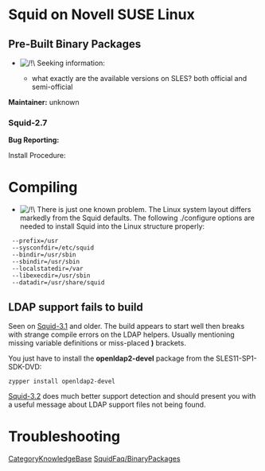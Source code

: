 # Squid on Novell SUSE Linux

## Pre-Built Binary Packages

  - ![/\!\\](https://wiki.squid-cache.org/wiki/squidtheme/img/alert.png)
    Seeking information:
    
      - what exactly are the available versions on SLES? both official
        and semi-official

**Maintainer:** unknown

### Squid-2.7

**Bug Reporting:**
[](https://bugzilla.novell.com/buglist.cgi?quicksearch=squid)

Install Procedure:

# Compiling

  - ![/\!\\](https://wiki.squid-cache.org/wiki/squidtheme/img/alert.png)
    There is just one known problem. The Linux system layout differs
    markedly from the Squid defaults. The following ./configure options
    are needed to install Squid into the Linux structure properly:

<!-- end list -->

``` 
 --prefix=/usr
 --sysconfdir=/etc/squid
 --bindir=/usr/sbin
 --sbindir=/usr/sbin
 --localstatedir=/var
 --libexecdir=/usr/sbin
 --datadir=/usr/share/squid
```

## LDAP support fails to build

Seen on
[Squid-3.1](https://wiki.squid-cache.org/KnowledgeBase/SLES/Squid-3.1#)
and older. The build appears to start well then breaks with strange
compile errors on the LDAP helpers. Usually mentioning missing variable
definitions or miss-placed **)** brackets.

You just have to install the **openldap2-devel** package from the
SLES11-SP1-SDK-DVD:

    zypper install openldap2-devel

[Squid-3.2](https://wiki.squid-cache.org/KnowledgeBase/SLES/Squid-3.2#)
does much better support detection and should present you with a useful
message about LDAP support files not being found.

# Troubleshooting

[CategoryKnowledgeBase](https://wiki.squid-cache.org/KnowledgeBase/SLES/CategoryKnowledgeBase#)
[SquidFaq/BinaryPackages](https://wiki.squid-cache.org/KnowledgeBase/SLES/SquidFaq/BinaryPackages#)
